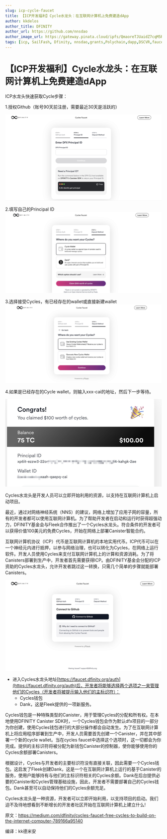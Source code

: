 ```yaml
---
slug: icp-cycle-faucet
title: 【ICP开发福利】Cycle水龙头：在互联网计算机上免费建造dApp
author: kkdelos
author_title: DFINITY
author_url: https://github.com/nnsdao
author_image_url: https://gateway.pinata.cloud/ipfs/QmaoreTJUaidZ7cqM5RKHPnGciN3F3QUWKfH1W3shuAu4x
tags: [icp, SailFash, Dfinity, nnsdao,grants,Polychain,dapp,DSCVR,faucet,cycle,cycles ]
---
```



# 【ICP开发福利】Cycle水龙头：在互联网计算机上免费建造dApp


ICP水龙头快速获取Cycle步骤：

1.授权Github（账号90天前注册，需要最近30天是活跃的）

![Cycle水龙头](../static/img/media/16270108300913/16270118054615.jpg)


2.填写自己的Principal ID
![Cycle水龙头](../static/img/media/16270108300913/16270122503700.jpg)

3.选择接受Cycles，有已经存在的wallet或直接新建wallet
![Cycle水龙头](../static/img/media/16270108300913/16270122672614.jpg)

4.如果是已经存在的Cycle wallet，则输入xxx-cai的地址，然后下一步等待。

![Cycle水龙头](../static/img/media/16270108300913/16270123249897.jpg)


Cycles水龙头是开发人员可以立即开始利用的资源，以支持在互联网计算机上启动项目。

最近，通过对网络神经系统（NNS）的建议，网络上增加了应用子网的容量，所有的开发者都可以使用互联网计算机。为了帮助开发者在启动和运行时获得超强动力，DFINITY基金会与Fleek合作推出了一个Cycles水龙头。符合条件的开发者可以获得价值100美元的免费Cycles，开始在网络上部署Canister智能合约。

互联网计算机协议（ICP）代币是互联网计算机的本地实用代币。ICP代币可以在一个神经元内进行抵押，以参与网络治理，也可以转化为Cycles，在网络上运行软件。开发人员使用Cycles来支付互联网计算机上的计算和资源消耗。为了将Canisters部署到生产中，开发者首先需要获得ICP。由DFINITY基金会分配的ICP资助的Cycles水龙头，允许开发者跳过这一转换，只需几个简单的步骤就能部署Canisters。

![Cycle水龙头](../static/img/media/16270108300913/16270117251576.jpg)


+ 进入Cycles水龙头地址[https://faucet.dfinity.org/auth](https://faucet.dfinity.org/auth)后，开发者将能够选择两个选项之一来管理他们的Cycles（开发者将被提示输入他们的主标识符）：
    + Cycles钱包
    + Dank，这是Fleek提供的一项新服务。

Cycles钱包是一种特殊类型的Canister，用于管理Cycles的分配和所有权。在本地使用DFINITY Canister SDK时，一个Cycles钱包会作为默认dfx项目的一部分为你创建，使用Cycles钱包进行的大部分操作都会自动发生。为了在互联网计算机上将应用程序部署到生产中，开发人员需要首先创建一个Canister，并在其中部署一个新的cycle wallet。当在cycles faucet中选择这个选项时，这一切都会为你完成。提供的主标识符将被分配为新钱包Canister的控制器，使你能够使用你的Cycles余额部署Canisters。

根据设计，Cycles与开发者的主要标识符没有直接关联，因此需要一个Cycles钱包。这启发了Fleek创建Dank，这是一个在互联网计算机上运行的基于Canister的服务，使用户能够持有与他们的主标识符相关的Cycles余额。Dank在后台提供必要的Canister和Cycles管理基础设施，因此，开发者不需要部署自己的Cycles钱包。Dank甚至可以自动保持他们的Cycles余额充足。

Cycles水龙头是一种资源，开发者可以立即开始利用，以支持项目的启动。我们迫不及待地想看到不断增长的开发者社区开始在互联网计算机上建立什么!

原文：https://medium.com/dfinity/cycles-faucet-free-cycles-to-build-on-the-internet-computer-789166a95140

编译：kk德米安